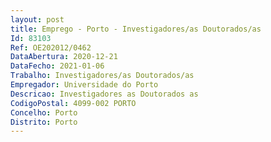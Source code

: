 ```yaml
--- 
layout: post
title: Emprego - Porto - Investigadores/as Doutorados/as
Id: 83103
Ref: OE202012/0462
DataAbertura: 2020-12-21
DataFecho: 2021-01-06
Trabalho: Investigadores/as Doutorados/as
Empregador: Universidade do Porto
Descricao: Investigadores as Doutorados as
CodigoPostal: 4099-002 PORTO
Concelho: Porto
Distrito: Porto
--- 
```

